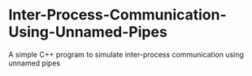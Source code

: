 # Inter-Process-Communication-Using-Unnamed-Pipes
A simple C++ program to simulate inter-process communication using unnamed pipes
